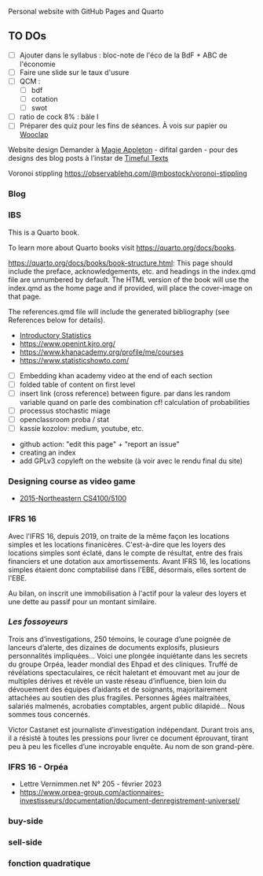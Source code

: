 Personal website with GitHub Pages and Quarto

## TO DOs

- [ ] Ajouter dans le syllabus : bloc-note de l'éco de la BdF + ABC de l'économie
- [ ] Faire une slide sur le taux d'usure
- [ ] QCM :
  - [ ] bdf
  - [ ] cotation
  - [ ] swot
- [ ] ratio de cock 8% : bâle I
- [ ] Préparer des quiz pour les fins de séances. À vois sur papier ou [Wooclap](https://www.wooclap.com/fr/)

Website design
Demander à [Magie Appleton](https://maggieappleton.com/) - difital garden - pour des designs des blog posts à l’instar de [Timeful Texts](https://numinous.productions/timeful/)

Voronoi stippling
https://observablehq.com/@mbostock/voronoi-stippling

### Blog

### IBS

This is a Quarto book.

To learn more about Quarto books visit <https://quarto.org/docs/books>.

https://quarto.org/docs/books/book-structure.html: This page should include the preface, acknowledgements, etc. and headings in the index.qmd file are unnumbered by default. The HTML version of the book will use the index.qmd as the home page and if provided, will place the cover-image on that page.

The references.qmd file will include the generated bibliography (see References below for details).

- [Introductory Statistics](https://openstax.org/details/books/introductory-statistics-2e?Book%20details)
- https://www.openint.kjro.org/
- https://www.khanacademy.org/profile/me/courses
- https://www.statisticshowto.com/
- [ ] Embedding khan academy video at the end of each section
- [ ] folded table of content on first level
- [ ] insert link (cross reference) between figure. par dans les random variable quand on parle des combination cf! calculation of probabilities
- [ ] processus stochastic miage
- [ ] openclassroom proba / stat
- [ ] kassie kozolov: medium, youtube, etc.
- github action: "edit this page" + "report an issue"
- creating an index
- add GPLv3 copyleft on the website (à voir avec le rendu final du site)

### Designing course as video game

- [2015-Northeastern CS4100/5100](https://mlhommet.wordpress.com/teaching/2015fai/)

### IFRS 16

Avec l'IFRS 16, depuis 2019, on traite de la même façon les locations simples
et les locations finanicères. C'est-à-dire que les loyers des locations simples
sont éclaté, dans le compte de résultat, entre des frais financiers et une
dotation aux amortissements. Avant IFRS 16, les locations simples étaient donc
comptabilisé dans l'EBE, désormais, elles sortent de l'EBE.

Au bilan, on inscrit une immobilisation à l'actif pour la valeur des loyers et une
dette au passif pour un montant similaire.

### _Les fossoyeurs_

Trois ans d’investigations, 250 témoins, le courage d’une poignée de lanceurs
d’alerte, des dizaines de documents explosifs, plusieurs personnalités impliquées…
Voici une plongée inquiétante dans les secrets du groupe Orpéa, leader mondial des
Ehpad et des cliniques. Truffé de révélations spectaculaires, ce récit haletant
et émouvant met au jour de multiples dérives et révèle un vaste réseau
d’influence, bien loin du dévouement des équipes d’aidants et de soignants,
majoritairement attachées au soutien des plus fragiles. Personnes âgées
maltraitées, salariés malmenés, acrobaties comptables, argent public dilapidé…
Nous sommes tous concernés.

Victor Castanet est journaliste d’investigation indépendant. Durant trois ans,
il a résisté à toutes les pressions pour livrer ce document éprouvant, tirant
peu à peu les ficelles d’une incroyable enquête. Au nom de son grand-père.

### IFRS 16 - Orpéa

- Lettre Vernimmen.net N° 205 - février 2023
- https://www.orpea-group.com/actionnaires-investisseurs/documentation/document-denregistrement-universel/

### buy-side

### sell-side

### fonction quadratique
